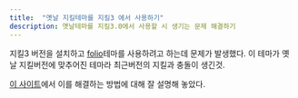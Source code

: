 ```yaml
---
title:  "옛날 지킬테마를 지킬3 에서 사용하기"
description: 옛날테마를 지킬3.0에서 사용할 시 생기는 문제 해결하기
---
```


지킬3 버전을 설치하고 [folio]테마를 사용하려고 하는데 문제가 발생했다.
이 테마가 옛날 지킬버전에 맞추어진 테마라 최근버전의 지킬과 충돌이 생긴것.

[이 사이트]에서 이를 해결하는 방법에 대해 잘 설명해 놓았다.

[folio]: http://jekyllthemes.org/themes/folio/
[이 사이트]: http://kersulis.github.io/2015/10/31/jekyll-3/#upgrading-to-jekyll-30